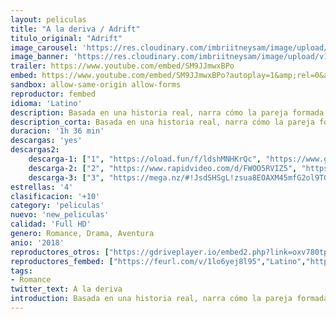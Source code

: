 ```yaml
---
layout: peliculas
title: "A la deriva / Adrift"
titulo_original: "Adrift"
image_carousel: 'https://res.cloudinary.com/imbriitneysam/image/upload/v1542487623/deriva-poster-min.jpg'
image_banner: 'https://res.cloudinary.com/imbriitneysam/image/upload/v1542487623/deriva-banner-min.jpg'
trailer: https://www.youtube.com/embed/SM9JJmwxBPo
embed: https://www.youtube.com/embed/SM9JJmwxBPo?autoplay=1&amp;rel=0&amp;hd=1&border=0&wmode=opaque&enablejsapi=1&modestbranding=1&controls=1&showinfo=0
sandbox: allow-same-origin allow-forms
reproductor: fembed
idioma: 'Latino'
description: Basada en una historia real, narra cómo la pareja formada por los jóvenes Tami Oldham y su novio Richard se hace a la mar en su velero, pero en medio del océano se ven sorprendidos por una de las mayores tormentas jamás registradas. Tras el paso del huracán, Richard sale herido, y Tami tendrá que ponerse al mando para intentar sobrevivir a la deriva con el velero roto, sin comida y sin agua.
description_corta: Basada en una historia real, narra cómo la pareja formada por los jóvenes Tami Oldham y su novio Richard se hace a la mar en su velero, pero en medio del océano se ven sorprendidos por una de las mayores tormentas jamás...
duracion: '1h 36 min'
descargas: 'yes'
descargas2:
    descarga-1: ["1", "https://oload.fun/f/ldshMNHKrQc", "https://www.google.com/s2/favicons?domain=openload.co","OpenLoad","https://res.cloudinary.com/imbriitneysam/image/upload/v1541473684/mexico.png", "Latino", "Full HD"]
    descarga-2: ["2", "https://www.rapidvideo.com/d/FWOO5RVIZ5", "https://www.google.com/s2/favicons?domain=www.rapidvideo.com","RapidVideo","https://res.cloudinary.com/imbriitneysam/image/upload/v1541473684/mexico.png", "Latino", "Full HD"]
    descarga-3: ["3", "https://mega.nz/#!JsdSHSgL!zsua8EOAXM45mfG2ol9TGAQ46O84uUImBFSR4vZeIHg", "https://www.google.com/s2/favicons?domain=mega.nz","Mega","https://res.cloudinary.com/imbriitneysam/image/upload/v1541473684/mexico.png", "Latino", "Full HD"]
estrellas: '4'
clasificacion: '+10'
category: 'peliculas'
nuevo: 'new_peliculas'
calidad: 'Full HD'
genero: Romance, Drama, Aventura
anio: '2018'
reproductores_otros: ["https://gdriveplayer.io/embed2.php?link=oxv780tpE2ZNPQ4FgV1jfQODsfjrn7hna4XAo4afIkr%252FGlrJ%252Ftxtm19rxbCC6LX5xFPYOoulMY0ftitVlaUZ19y51l4tCI2pOsO%252BfiYjGg9YXO9MI9V5N4yiiUhfkXYevnrvXtzqli5%252FZTfX1ZjnfOzZwGAHmVSAJcIPxDpbuhxy533cqb%252F3N3iic9stV%252FwDDJDpTocNQF2PpdL8NE1Kei","Latino","https://movcloud.net/embed/dj-sfe9rgxpm","Latino"]
reproductores_fembed: ["https://feurl.com/v/1lo6yej8l95","Latino","https://feurl.com/v/3q917p1e-29","Latino"]
tags:
- Romance
twitter_text: A la deriva
introduction: Basada en una historia real, narra cómo la pareja formada por los jóvenes Tami Oldham y su novio Richard se hace a la mar en su velero, pero en medio del océano se ven sorprendidos por una de las mayores tormentas jamás...
---
```



 







